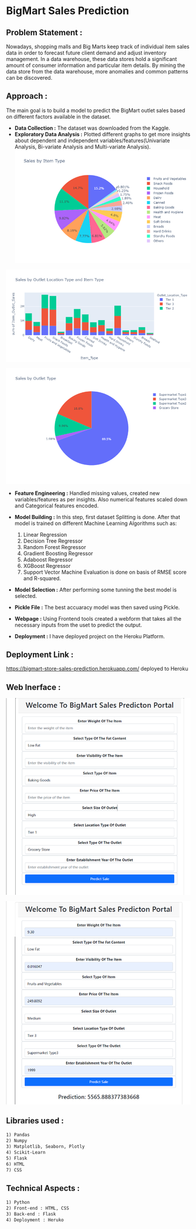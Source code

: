 # BigMart Sales Prediction

## Problem Statement :
Nowadays, shopping malls and Big Marts keep track of individual item sales data in order to forecast future client demand and adjust inventory management. In a data warehouse, these data stores hold a significant amount of consumer information and particular item details. By mining the data store from the data warehouse, more anomalies and common patterns can be discovered.


## Approach :
The main goal is to build a model to predict the BigMart outlet sales based on different factors available in the dataset.

- **Data Collection :** The dataset was downloaded from the Kaggle.
- **Exploratory Data Analysis :** Plotted different graphs to get more insights about dependent and independent variables/features(Univariate Analysis, Bi-variate Analysis and Multi-variate Analysis).
![alt text](https://github.com/nikhilpatil44/bigmart-sales-prediction/blob/main/images/sales%20by%20item%20type.png)

![alt text](https://github.com/nikhilpatil44/bigmart-sales-prediction/blob/main/images/sales%20by%20location%20%26%20item%20type.png)

![alt text](https://github.com/nikhilpatil44/bigmart-sales-prediction/blob/main/images/sales%20by%20outlet%20type.png)

- **Feature Engineering :** Handled missing values, created new variables/features as per insights. Also numerical features scaled down and Categorical features encoded.
- **Model Building :** In this step, first dataset Splitting is done. After that model is trained on different Machine Learning Algorithms such as:
    1) Linear Regression
    2) Decision Tree Regressor
    3) Random Forest Regressor
    4) Gradient Boosting Regressor
    5) Adaboost Regressor
    6) XGBoost Regressor
    7) Support Vector Machine
    Evaluation is done on basis of RMSE score and R-squared.

- **Model Selection :** After performing some tunning the best model is selected.
- **Pickle File :** The best accuaracy model was then saved using Pickle.
- **Webpage :** Using Frontend tools created a webform that takes all the necessary inputs from the uset to predict the output.
- **Deployment :** I have deployed project on the Heroku Platform.


## Deployment Link :
https://bigmart-store-sales-prediction.herokuapp.com/    deployed to Heroku


## Web Inerface :
![alt text](https://github.com/nikhilpatil44/bigmart-sales-prediction/blob/main/images/web%20interface-1.png)


![alt text](https://github.com/nikhilpatil44/bigmart-sales-prediction/blob/main/images/web%20interface-2.png)


## Libraries used :
    1) Pandas
    2) Numpy
    3) Matplotlib, Seaborn, Plotly
    4) Scikit-Learn
    5) Flask
    6) HTML
    7) CSS

## Technical Aspects :
    1) Python 
    2) Front-end : HTML, CSS
    3) Back-end : Flask
    4) Deployment : Heruko

